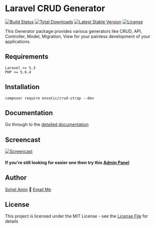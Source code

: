 # Laravel CRUD Generator

[![Build Status](https://travis-ci.org/envatic/crud-strap.svg)](https://travis-ci.org/envatic/crud-strap.svg)
[![Total Downloads](https://poser.pugx.org/envatic/crud-strap/d/total.svg)](https://packagist.org/packages/envatic/crud-strap)
[![Latest Stable Version](https://poser.pugx.org/envatic/crud-strap/v/stable.svg)](https://packagist.org/packages/envatic/crud-strap)
[![License](https://poser.pugx.org/envatic/crud-strap/license.svg)](https://packagist.org/packages/envatic/crud-strap)

This Generator package provides various generators like CRUD, API, Controller, Model, Migration, View for your painless development of your applications.

## Requirements
    Laravel >= 5.3
    PHP >= 5.6.4

## Installation
```
composer require envatic/crud-strap --dev
```

## Documentation
Go through to the [detailed documentation](doc#readme)

## Screencast

[![Screencast](http://img.youtube.com/vi/831-PFBsYfw/0.jpg)](https://www.youtube.com/watch?v=K2G3kMQtY5Y)

#### If you're still looking for easier one then try this [Admin Panel](https://github.com/envatic/laravel-admin)

## Author

[Sohel Amin](http://sohelamin.com) :email: [Email Me](mailto:sohelamincse@gmail.com)

## License

This project is licensed under the MIT License - see the [License File](LICENSE) for details
